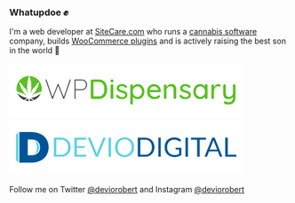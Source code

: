 ### Whatupdoe ✊

I'm a web developer at [SiteCare.com](https://sitecare.com) who runs a [cannabis software](https://www.wpdispensary.com) company, builds [WooCommerce plugins](https://www.deviodigital.com) and is actively raising the best son in the world :100:

[![WP Dispensary](https://raw.githubusercontent.com/robertdevore/robertdevore/master/img/logo-wp-dispensary.png)](https://wpdispensary.com) [![Devio Digital](https://raw.githubusercontent.com/robertdevore/robertdevore/master/img/logo-devio-digital.png)](https://deviodigital.com)

Follow me on Twitter [@deviorobert](https://twitter.com/deviorobert) and Instagram [@deviorobert](https://instagram.com/deviorobert) 
